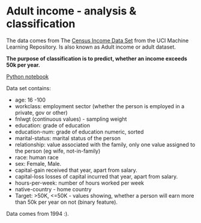 
# Adult income - analysis & classification 

The data comes from The [Census Income Data Set](http://archive.ics.uci.edu/ml/datasets/adult) from the UCI Machine Learning Repository. Is also known as Adult income or adult dataset.

**The purpose of classification is to predict, whether an income exceeds 50k per year.**

[Python notebook](https://github.com/Mawielobob/Adult_income_classification/blob/master/Adult_income_classification.ipynb)

Data set contains:
* age: 16 -100 
* workclass: employment sector (whether the person is employed in a private, gov or other) 
* fnlwgt (continuous values) - sampling weight
* education: grade of education 
* education-num: grade of education numeric, sorted 
* marital-status: marital status of the person
* relationship: value associated with the family, only one value assigned to the person (eg wife, not-in-family) 
* race: human race
* sex: Female, Male. 
* capital-gain received that year,  apart from salary. 
* capital-loss losses of capital incurred that year, apart from salary.  
* hours-per-week: number of hours worked per week
* native-country - home country
* Target: >50K, <=50K - values ​​showing, whether a person will earn more than 50k per year on not (binary feature).

Data comes from 1994 :).
